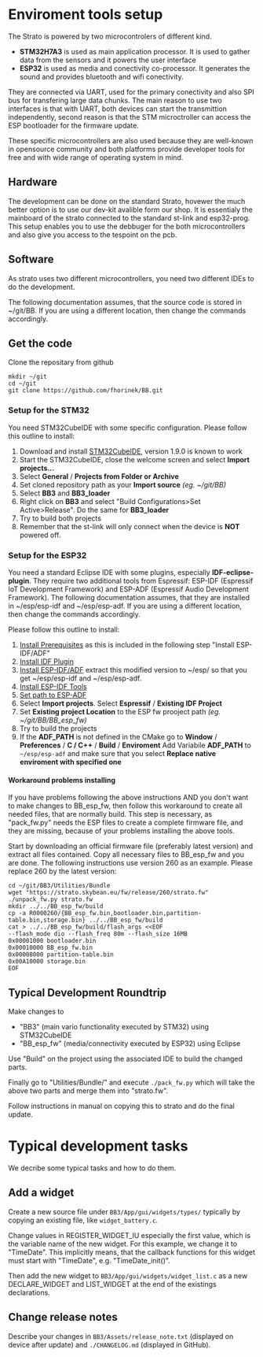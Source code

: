 # Enviroment tools setup

The Strato is powered by two microcontrolers of different kind.

 - **STM32H7A3** is used as main application processor. It is used to gather data from the 
 sensors and it powers the user interface
 - **ESP32** is used as media and conectivity co-processor. It generates the sound and provides
 bluetooth and wifi conectivity.
 
They are connected via UART, used for the primary conectivity and also SPI bus for transfering 
large data chunks. The main reason to use two interfaces is that with UART, both devices can start 
the transmittion independently, second reason is that the STM microctroller can access the ESP 
bootloader for the firmware update.

These specific microcontrollers are also used because they are well-known in opensource community 
and both platforms provide developer tools for free and with wide range of operating system in mind.

## Hardware

The development can be done on the standard Strato, hovewer the much better option is to use our
dev-kit avalible form our shop. It is essentialy the mainboard of the strato connected to the 
standard st-link and esp32-prog. This setup enables you to use the debbuger for the both 
microcontrollers and also give you access to the tespoint on the pcb.

## Software

As strato uses two different microcontrollers, you need two different
IDEs to do the development.

The following documentation assumes, that the source code is stored in
~/git/BB. If you are using a different location, then change the
commands accordingly.

## Get the code

Clone the repositary from github 

    mkdir ~/git
    cd ~/git
    git clone https://github.com/fhorinek/BB.git 

### Setup for the STM32

You need STM32CubeIDE with some specific configuration. Please follow
this outline to install:

 1. Download and install [STM32CubeIDE](https://www.st.com/en/development-tools/stm32cubeide.html#get-software), version 1.9.0 is known to work
 2. Start the STM32CubeIDE, close the welcome screen and select **Import projects...**
 3. Select **General** / **Projects from Folder or Archive**
 4. Set cloned repository path as your **Import source** *(eg. ~/git/BB)*
 5. Select **BB3** and **BB3_loader**
 6. Right click on **BB3** and select "Build Configurations>Set Active>Release". Do the same for **BB3_loader**
 7. Try to build both projects
 8. Remember that the st-link will only connect when the device is **NOT** powered off.
 
### Setup for the ESP32

You need a standard Eclipse IDE with some plugins, especially
**IDF-eclipse-plugin**. They require two additional tools from
Espressif: ESP-IDF (Espressif IoT Development Framework) and ESP-ADF
(Espressif Audio Development Framework). The following documentation
assumes, that they are installed in ~/esp/esp-idf and
~/esp/esp-adf. If you are using a different location, then change the
commands accordingly.

Please follow this outline to install:

 1. [Install Prerequisites](https://github.com/espressif/idf-eclipse-plugin/blob/master/README.md#Prerequisites) as this is included in the following step "Install ESP-IDF/ADF"
 2. [Install IDF Plugin](https://github.com/espressif/idf-eclipse-plugin/blob/master/README.md#installing-idf-plugin-using-update-site-url)
 3. [Install ESP-IDF/ADF](https://strato.skybean.eu/dev/esp.zip) extract this modified version to ~/esp/ so that you get ~/esp/esp-idf and ~/esp/esp-adf.
 4. [Install ESP-IDF Tools](https://github.com/espressif/idf-eclipse-plugin/blob/master/README.md#installing-esp-idf-tools)
 5. [Set path to ESP-ADF](https://docs.espressif.com/projects/esp-adf/en/latest/get-started/index.html#step-3-set-up-path-to-esp-adf)
 6. Select **Import projects**. Select **Espressif** / **Existing IDF Project**
 7. Set **Existing project Location** to the ESP fw prooject path *(eg. ~/git/BB/BB_esp_fw)*
 8. Try to build the projects
 9. If the **ADF_PATH** is not defined in the CMake go to 
     **Window** / **Preferences** / **C / C++** / **Build** / **Enviroment**
     Add Variabile **ADF_PATH** to `~/esp/esp-adf` and make sure that you select 
     **Replace native enviroment with specified one**

#### Workaround problems installing

If you have problems following the above instructions AND you don't
want to make changes to BB_esp_fw, then follow this workaround to
create all needed files, that are normally build. This step is
necessary, as "pack_fw.py" needs the ESP files to create a complete
firmware file, and they are missing, because of your problems
installing the above tools.

Start by downloading an official firmware file (preferably latest
version) and extract all files contained. Copy all necessary files to
BB_esp_fw and you are done. The following instructions use version 260
as an example. Please replace 260 by the latest version:

    cd ~/git/BB3/Utilities/Bundle
    wget "https://strato.skybean.eu/fw/release/260/strato.fw"
    ./unpack_fw.py strato.fw
    mkdir ../../BB_esp_fw/build
    cp -a R0000260/{BB_esp_fw.bin,bootloader.bin,partition-table.bin,storage.bin} ../../BB_esp_fw/build
    cat > ../../BB_esp_fw/build/flash_args <<EOF
    --flash_mode dio --flash_freq 80m --flash_size 16MB
    0x00001000 bootloader.bin
    0x00010000 BB_esp_fw.bin
    0x00008000 partition-table.bin
    0x00A10000 storage.bin
    EOF

## Typical Development Roundtrip

Make changes to

  - "BB3" (main vario functionality executed by STM32) using STM32CubeIDE
  - "BB_esp_fw" (media/connectivity executed by ESP32) using Eclipse

Use "Build" on the project using the associated IDE to build the
changed parts.

Finally go to "Utilities/Bundle/" and execute `./pack_fw.py` which
will take the above two parts and merge them into "strato.fw".

Follow instructions in manual on copying this to strato and do the
final update.

# Typical development tasks

We decribe some typical tasks and how to do them.

## Add a widget

Create a new source file under `BB3/App/gui/widgets/types/` typically by
copying an existing file, like `widget_battery.c`.

Change values in REGISTER_WIDGET_IU especially the first value, which
is the variable name of the new widget. For this example, we change it
to "TimeDate". This implicitly means, that the callback functions for
this widget must start with "TimeDate", e.g. "TimeDate_init()".

Then add the new widget to `BB3/App/gui/widgets/widget_list.c` as a new
DECLARE_WIDGET and LIST_WIDGET at the end of the existings
declarations.

## Change release notes

Describe your changes in `BB3/Assets/release_note.txt` (displayed on
device after update) and `./CHANGELOG.md` (displayed in GitHub).

